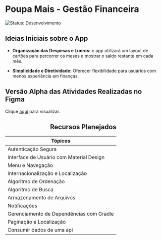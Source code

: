 # Poupa Mais - Gestão Financeira



![Status: Desenvolvimento](https://img.shields.io/badge/Status-Desenvolvimento-%23FF5733)

## Ideias Iniciais sobre o App

- **Organização das Despesas e Lucros:** o app utilizará um layout de cartões para percorrer os meses e mostrar o saldo restante em cada mês.

- **Simplicidade e Diretividade:** Oferecer flexibilidade para usuários com menos experiência em finanças.

## Versão Alpha das Atividades Realizadas no Figma

Clique [aqui](https://www.figma.com/file/RM77cPzriC9UrINLgWxLQ8/Poupa-Mais?type=design&node-id=0-1&mode=design&t=BFmVYovkgKFJLj0E-0) para visualizar.

<div align="center">
  
## Recursos Planejados
 
| Tópicos                                    |
|--------------------------------------------|
| Autenticação Segura                        | 
| Interface de Usuário com Material Design   |                                              
| Menu e Navegação                           |                                              
| Internacionalização e Localização          |                                              
| Algoritmo de Ordenação                     |
| Algoritmo de Busca                         |
| Armazenamento de Arquivos                  |                         
| Notificações                               |                                              
| Gerenciamento de Dependências com Gradle   |   
| Paginação e Localização                    |
| Consumir dados de uma api                  |

</div>
